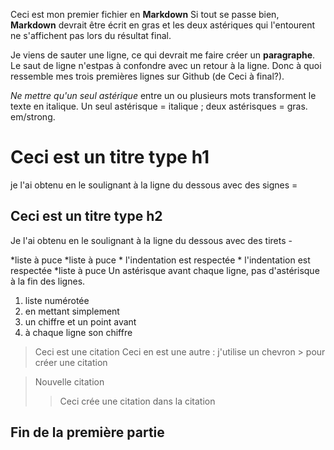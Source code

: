Ceci est mon premier fichier en **Markdown**
Si tout se passe bien, **Markdown** devrait être écrit en gras et les deux astériques qui l'entourent ne s'affichent pas lors 
du résultat final. 

Je viens de sauter une ligne, ce qui devrait me faire créer un **paragraphe**. Le saut de ligne n'estpas à confondre avec un retour à la ligne. Donc à quoi ressemble mes trois premières lignes sur Github (de Ceci à final?). 

*Ne mettre qu'un seul astérique* entre un ou plusieurs mots transforment le texte en italique.
Un seul astérisque = italique ; deux astérisques = gras. em/strong. 

Ceci est un titre type h1
===================
je l'ai obtenu en le soulignant à la ligne du dessous avec des signes =

Ceci est un titre type h2
-------------------------
Je l'ai obtenu en le soulignant à la ligne du dessous avec des tirets -

*liste à puce
*liste à puce
    * l'indentation est respectée
    * l'indentation est respectée
*liste à puce 
Un astérisque avant chaque ligne, pas d'astérisque à la fin des lignes.

1. liste numérotée
2. en mettant simplement
3. un chiffre et un point avant
4. à chaque ligne son chiffre

> Ceci est une citation
> Ceci en est une autre : j'utilise un chevron > pour créer une citation

> Nouvelle citation
>
>> Ceci crée une citation dans la citation

Fin de la première partie
------------------
